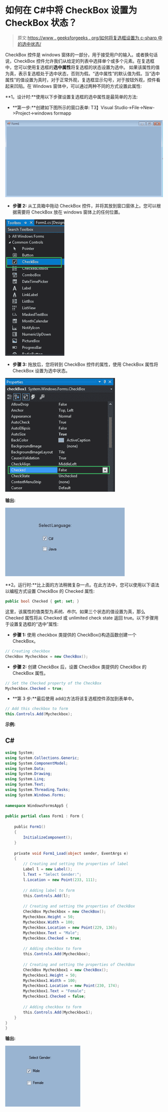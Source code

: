 # 如何在 C#中将 CheckBox 设置为 CheckBox 状态？

> 原文:[https://www . geeksforgeeks . org/如何将复选框设置为 c-sharp 中的选中状态/](https://www.geeksforgeeks.org/how-to-set-the-checkbox-to-checked-state-in-c-sharp/)

CheckBox 控件是 windows 窗体的一部分，用于接受用户的输入。或者换句话说，CheckBox 控件允许我们从给定的列表中选择单个或多个元素。在复选框中，您可以使用复选框的**选中属性**将复选框的状态设置为选中。
如果该属性的值为真，表示复选框处于选中状态，否则为假。“选中属性”的默认值为假。当“选中属性”的值设置为真时，对于正常外观，复选框显示勾号，对于按钮外观，控件看起来凹陷。在 Windows 窗体中，可以通过两种不同的方式设置此属性:

**1。设计时:**使用以下步骤设置复选框的选中属性是最简单的方法:

*   **第一步:**创建如下图所示的窗口表单:
    T3】Visual Studio->File->New->Project->windows formapp

![](img/9889dfd1d09174ca813cf58170ab9cc8.png)

*   **步骤 2:** 从工具箱中拖动 CheckBox 控件，并将其放到窗口窗体上。您可以根据需要将 CheckBox 放在 windows 窗体上的任何位置。

![](img/b2eefad9eaf627dfc013a2924a1a41f0.png)

*   **步骤 3:** 拖放后，您将转到 CheckBox 控件的属性，使用 CheckBox 属性将 CheckBox 设置为选中状态。

![](img/53b0013fed3a26a1d2cc04002b00e00f.png)

**输出:**

![](img/fdf28254746600f1e79cb703af96f878.png)

**2。运行时:**比上面的方法稍微复杂一点。在此方法中，您可以使用以下语法以编程方式设置 CheckBox 的 Checked 属性:

```cs
public bool Checked { get; set; }
```

这里，该属性的值类型为*系统。布尔*。如果三个状态的值设置为真，那么 Checked 属性将从 Checked 或 unlimited check state 返回 true。以下步骤用于设置复选框的“选中”属性:

*   **步骤 1:** 使用 checkbox 类提供的 CheckBox()构造函数创建一个 CheckBox。

```cs
// Creating checkbox
CheckBox Mycheckbox = new CheckBox();
```

*   **步骤 2:** 创建 CheckBox 后，设置 CheckBox 类提供的 CheckBox 的 CheckBox 属性。

```cs
// Set the Checked property of the CheckBox
Mycheckbox.Checked = true;
```

*   **第 3 步:**最后使用 add()方法将该复选框控件添加到表单中。

```cs
// Add this checkbox to form
this.Controls.Add(Mycheckbox);
```

**示例:**

## C#

```cs
using System;
using System.Collections.Generic;
using System.ComponentModel;
using System.Data;
using System.Drawing;
using System.Linq;
using System.Text;
using System.Threading.Tasks;
using System.Windows.Forms;

namespace WindowsFormsApp5 {

public partial class Form1 : Form {

    public Form1()
    {
        InitializeComponent();
    }

    private void Form1_Load(object sender, EventArgs e)
    {
        // Creating and setting the properties of label
        Label l = new Label();
        l.Text = "Select Gender:";
        l.Location = new Point(233, 111);

        // Adding label to form
        this.Controls.Add(l);

        // Creating and setting the properties of CheckBox
        CheckBox Mycheckbox = new CheckBox();
        Mycheckbox.Height = 50;
        Mycheckbox.Width = 100;
        Mycheckbox.Location = new Point(229, 136);
        Mycheckbox.Text = "Male";
        Mycheckbox.Checked = true;

        // Adding checkbox to form
        this.Controls.Add(Mycheckbox);

        // Creating and setting the properties of CheckBox
        CheckBox Mycheckbox1 = new CheckBox();
        Mycheckbox1.Height = 50;
        Mycheckbox1.Width = 100;
        Mycheckbox1.Location = new Point(230, 174);
        Mycheckbox1.Text = "Female";
        Mycheckbox1.Checked = false;

        // Adding checkbox to form
        this.Controls.Add(Mycheckbox1);
    }
}
}
```

**输出:**

![](img/3d5a0be263110a7479096c7a8e081793.png)